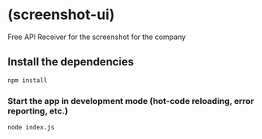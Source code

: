 # (screenshot-ui)

Free API Receiver for the screenshot for the company

## Install the dependencies
```bash
npm install
```

### Start the app in development mode (hot-code reloading, error reporting, etc.)
```bash
node index.js
```
